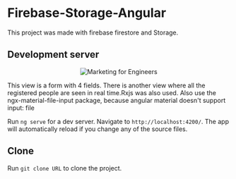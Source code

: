 # Firebase-Storage-Angular

This project was made with firebase firestore and Storage.

## Development server

<p align="center">
    <a>
    	<img src="https://firebasestorage.googleapis.com/v0/b/angular-firebase-crud-64efc.appspot.com/o/media%2Ftricardo003%40gmail.com%2Feditado.jpg?alt=media&token=14b709e7-698d-4b4e-920a-5ec555ef8214" alt="Marketing for Engineers"/>
    </a>
</p>

<p>
  This view is a form with 4 fields.
  There is another view where all the registered people are seen in real time.Rxjs was also used.
  Also use the ngx-material-file-input package, because angular material doesn't support input: file
</p>

Run `ng serve` for a dev server. Navigate to `http://localhost:4200/`. The app will automatically reload if you change any of the source files.

## Clone

Run `git clone URL` to clone the project.
